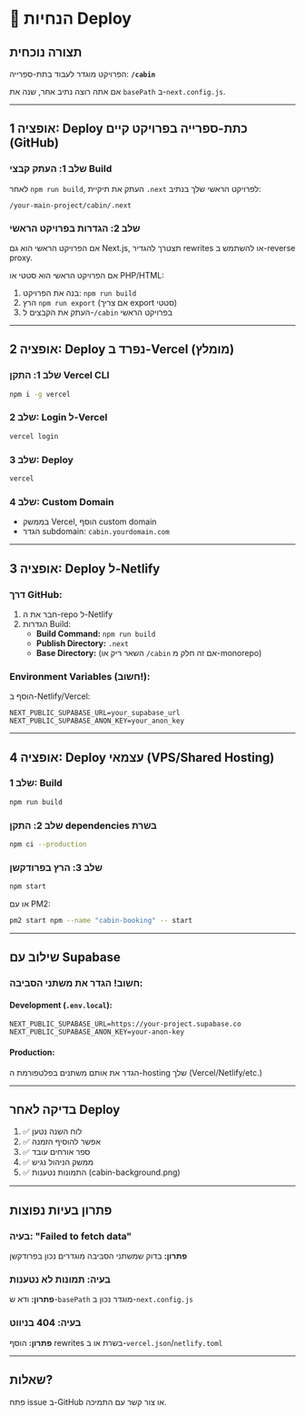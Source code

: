 # 🚀 הנחיות Deploy

## תצורה נוכחית

הפרויקט מוגדר לעבוד בתת-ספרייה: **`/cabin`**

אם אתה רוצה נתיב אחר, שנה את `basePath` ב-`next.config.js`.

---

## אופציה 1: Deploy כתת-ספרייה בפרויקט קיים (GitHub)

### שלב 1: העתק קבצי Build

לאחר `npm run build`, העתק את תיקיית `.next` לפרויקט הראשי שלך בנתיב:
```
/your-main-project/cabin/.next
```

### שלב 2: הגדרות בפרויקט הראשי

אם הפרויקט הראשי הוא גם Next.js, תצטרך להגדיר rewrites או להשתמש ב-reverse proxy.

אם הפרויקט הראשי הוא סטטי או PHP/HTML:
1. בנה את הפרויקט: `npm run build`
2. הרץ `npm run export` (אם צריך export סטטי)
3. העתק את הקבצים ל-`/cabin` בפרויקט הראשי

---

## אופציה 2: Deploy נפרד ב-Vercel (מומלץ)

### שלב 1: התקן Vercel CLI
```bash
npm i -g vercel
```

### שלב 2: Login ל-Vercel
```bash
vercel login
```

### שלב 3: Deploy
```bash
vercel
```

### שלב 4: Custom Domain
- בממשק Vercel, הוסף custom domain
- הגדר subdomain: `cabin.yourdomain.com`

---

## אופציה 3: Deploy ל-Netlify

### דרך GitHub:
1. חבר את ה-repo ל-Netlify
2. הגדרות Build:
   - **Build Command:** `npm run build`
   - **Publish Directory:** `.next`
   - **Base Directory:** (השאר ריק או `/cabin` אם זה חלק מ-monorepo)

### Environment Variables (חשוב!):
הוסף ב-Netlify/Vercel:
```
NEXT_PUBLIC_SUPABASE_URL=your_supabase_url
NEXT_PUBLIC_SUPABASE_ANON_KEY=your_anon_key
```

---

## אופציה 4: Deploy עצמאי (VPS/Shared Hosting)

### שלב 1: Build
```bash
npm run build
```

### שלב 2: התקן dependencies בשרת
```bash
npm ci --production
```

### שלב 3: הרץ בפרודקשן
```bash
npm start
```

או עם PM2:
```bash
pm2 start npm --name "cabin-booking" -- start
```

---

## שילוב עם Supabase

### חשוב! הגדר את משתני הסביבה:

#### Development (`.env.local`):
```env
NEXT_PUBLIC_SUPABASE_URL=https://your-project.supabase.co
NEXT_PUBLIC_SUPABASE_ANON_KEY=your-anon-key
```

#### Production:
הגדר את אותם משתנים בפלטפורמת ה-hosting שלך (Vercel/Netlify/etc.)

---

## בדיקה לאחר Deploy

1. ✅ לוח השנה נטען
2. ✅ אפשר להוסיף הזמנה
3. ✅ ספר אורחים עובד
4. ✅ ממשק הניהול נגיש
5. ✅ התמונות נטענות (cabin-background.png)

---

## פתרון בעיות נפוצות

### בעיה: "Failed to fetch data"
**פתרון:** בדוק שמשתני הסביבה מוגדרים נכון בפרודקשן

### בעיה: תמונות לא נטענות
**פתרון:** ודא ש-`basePath` מוגדר נכון ב-`next.config.js`

### בעיה: 404 בניווט
**פתרון:** הוסף rewrites בשרת או ב-`vercel.json`/`netlify.toml`

---

## שאלות?

פתח issue ב-GitHub או צור קשר עם התמיכה.

